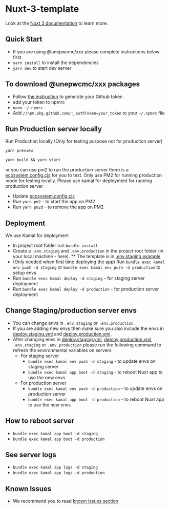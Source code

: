 # Nuxt-3-template

Look at the [Nuxt 3 documentation](https://nuxt.com/docs/getting-started/introduction) to learn more.

## Quick Start

- If you are using @unepwcmc/xxx please complete instructions below first
- `yarn install` to install the dependencies
- `yarn dev` to start dev server

## To download @unepwcmc/xxx packages

- Follow [the instruction](https://docs.github.com/en/authentication/keeping-your-account-and-data-secure/managing-your-personal-access-tokens) to generate your Github token
- add your token to npmrc
- `nano ~/.npmrc`
- Add `//npm.pkg.github.com/:_authToken=your_token` to your `~/.npmrc` file

## Run Production server locally

Run Production locally (Only for testing purpose not for production server)

```bash
yarn preview
```

```bash
yarn build && yarn start
```

or you can use pm2 to run the production server there is a [ecosystem.config.cjs](./ecosystem.config.cjs) for you to test. Only use PM2 for running production mode for testing locally. Please use kamal for deployment for running production server

- Update [ecosystem.config.cjs](./ecosystem.config.cjs)
- Run `yarn pm2` - to start the app on PM2
- Run `yarn pm2d` - to remove the app on PM2

## Deployment

We use Kamal for deployment

- In project root folder run `bundle install`
- Create a `.env.staging` and `.env.production` in the project root folder (in your local machine - here). \*\* The template is in [.env.staging.example](./.env.staging.example)
- (Only needed when first time deploying the app) Run `bundle exec kamal env push -d staging` or `bundle exec kamal env push -d production` to setup envs
- Run `bundle exec kamal deploy -d staging` - for staging server deployment
- Run `bundle exec kamal deploy -d production` - for production server deployment

## Change Staging/production server envs

- You can change envs in `.env.staging` or `.env.production`.
- If you are adding new envs then make sure you also include the envs in [deploy.staging.yml](./config/deploy.staging.yml) and [deploy.production.yml](./config/deploy.production.yml).
- After changing envs in [deploy.staging.yml](./config/deploy.staging.yml), [deploy.production.yml](./config/deploy.production.yml), `.env.staging` or `.env.production` please run the following command to refresh the environmental variables on servers
  - For staging server
    - `bundle exec kamal env push -d staging` - to update envs on staging server
    - `bundle exec kamal app boot -d staging` - to reboot Nuxt app to use the new envs
  - For production server
    - `bundle exec kamal env push -d production` - to update envs on production server
    - `bundle exec kamal app boot -d production` - to reboot Nuxt app to use the new envs

## How to reboot server

- `bundle exec kamal app boot -d staging`
- `bundle exec kamal app boot -d production`

## See server logs

- `bundle exec kamal app logs -d staging`
- `bundle exec kamal app logs -d production`

## Known Issues

- We recommend you to read [known issues section](./doc/known-issues.md)
